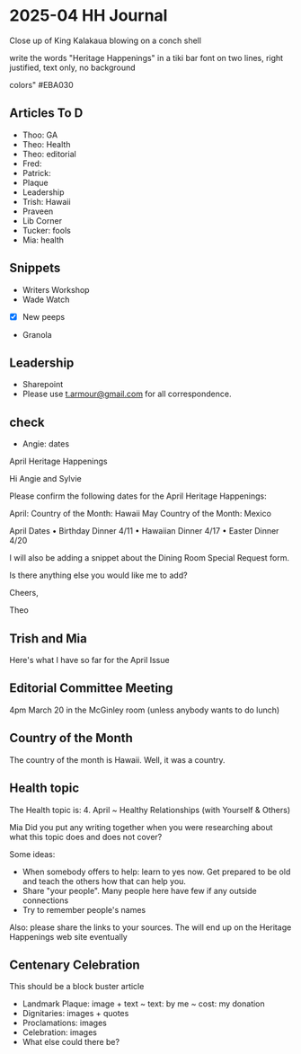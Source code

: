 # 2025-04 HH Journal

Close up of King Kalakaua blowing on a conch shell

write the words "Heritage Happenings" in a tiki bar font on two lines, right justified, text only, no background

colors" #EBA030

## Articles To D

* Thoo: GA
* Theo: Health
* Theo: editorial
* Fred:
* Patrick:
* Plaque
* Leadership
* Trish: Hawaii
* Praveen
* Lib Corner
* Tucker: fools
* Mia: health


## Snippets

* Writers Workshop
* Wade Watch
* [x] New peeps
* Granola

## Leadership

* Sharepoint
* Please use t.armour@gmail.com for all correspondence.

##  check

* Angie: dates

April Heritage Happenings

Hi Angie and Sylvie


Please confirm the following dates for the April Heritage Happenings:

April: Country of the Month: Hawaii
May Country of the Month: Mexico

April Dates
•	Birthday Dinner	4/11
•	Hawaiian Dinner	4/17
•	Easter Dinner	4/20

I will also be adding a snippet about the Dining Room Special Request form.

Is there anything else you would like me to add?

Cheers,

Theo


## Trish and Mia

Here's what I have so far for the April Issue

## Editorial Committee Meeting

4pm March 20 in the McGinley room (unless anybody wants to do lunch)


## Country of the Month

The country of the month is Hawaii. Well, it was a country.

## Health topic

The Health topic is: 4. April ~ Healthy Relationships (with Yourself & Others)

Mia Did you put any writing together when you were researching about what this topic does and does not cover?

Some ideas:

* When somebody offers to help: learn to yes now. Get prepared to be old and teach the others how that can help you.
* Share "your people". Many people here have few if any outside connections
* Try to remember people's names

Also: please share the links to your sources. The will end up on the Heritage Happenings web site eventually

## Centenary Celebration

This should be a block buster article 

* Landmark Plaque: image + text ~ text: by me ~ cost: my donation
* Dignitaries: images + quotes
* Proclamations: images
* Celebration: images
* What else could there be?

